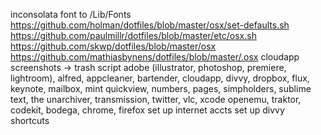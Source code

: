 inconsolata font to /Lib/Fonts
https://github.com/holman/dotfiles/blob/master/osx/set-defaults.sh https://github.com/paulmillr/dotfiles/blob/master/etc/osx.sh https://github.com/skwp/dotfiles/blob/master/osx https://github.com/mathiasbynens/dotfiles/blob/master/.osx
cloudapp screenshots -> trash script
adobe (illustrator, photoshop, premiere, lightroom), alfred, appcleaner, bartender, cloudapp, divvy, dropbox, flux, keynote, mailbox, mint quickview, numbers, pages, simpholders, sublime text, the unarchiver, transmission, twitter, vlc, xcode
openemu, traktor, codekit, bodega, chrome, firefox
set up internet accts
set up divvy shortcuts
